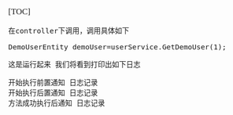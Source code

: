 <span  style="font-family: Simsun,serif; font-size: 17px; ">

[TOC]

~~~
在controller下调用，调用具体如下

DemoUserEntity demoUser=userService.GetDemoUser(1);

这是运行起来 我们将看到打印出如下日志

开始执行前置通知 日志记录
开始执行后置通知 日志记录
方法成功执行后通知 日志记录
~~~

</span>